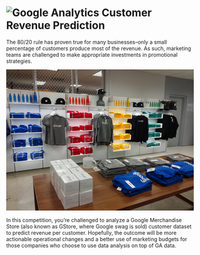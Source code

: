 # ![Google Analytics Customer Revenue Prediction](https://www.kaggle.com/c/ga-customer-revenue-prediction/data)
The 80/20 rule has proven true for many businesses–only a small percentage of customers produce most of the revenue. As such, marketing teams are challenged to make appropriate investments in promotional strategies.

![alt text](https://github.com/charanhu/Google-Analytics-Customer-Revenue-Prediction/blob/main/google_store.jpg)

In this competition, you’re challenged to analyze a Google Merchandise Store (also known as GStore, where Google swag is sold) customer dataset to predict revenue per customer. Hopefully, the outcome will be more actionable operational changes and a better use of marketing budgets for those companies who choose to use data analysis on top of GA data.
